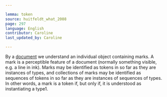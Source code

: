 ```yaml
---

lemma: token
source: huitfeldt_what_2008
page: 297
language: English
contributor: Caroline
last_updated_by: Caroline

---
```


By a [document](document.html) we understand an individual object containing marks. A mark is a perceptible feature of a document (normally something visible, e.g. a line in ink). Marks may be identified as tokens in so far as they are instances of types, and collections of marks may be identified as sequences of tokens in so far as they are instances of sequences of types. In other words, a mark is a token if, but only if, it is understood as instantiating a type1.

